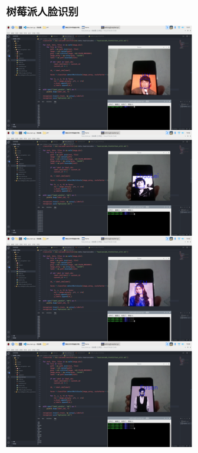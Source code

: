 # 树莓派人脸识别
![效果图](renderings1.png)
![效果图](renderings2.png)
![效果图](renderings3.png)
![效果图](renderings4.png)